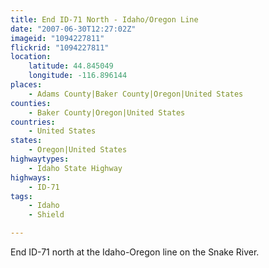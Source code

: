 ```yaml
---
title: End ID-71 North - Idaho/Oregon Line
date: "2007-06-30T12:27:02Z"
imageid: "1094227811"
flickrid: "1094227811"
location:
    latitude: 44.845049
    longitude: -116.896144
places:
    - Adams County|Baker County|Oregon|United States
counties:
    - Baker County|Oregon|United States
countries:
    - United States
states:
    - Oregon|United States
highwaytypes:
    - Idaho State Highway
highways:
    - ID-71
tags:
    - Idaho
    - Shield

---
```

End ID-71 north at the Idaho-Oregon line on the Snake River.
